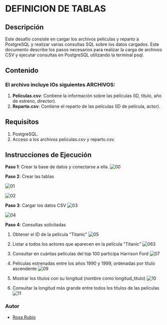 # DEFINICION DE TABLAS
## Descripción
Este desafío consiste en cargar los archivos películas y reparto a PostgreSQL y realizar varias consultas SQL sobre los datos cargados. 
Este documento describe los pasos necesarios para realizar la carga de archivos CSV y ejecutar consultas en PostgreSQL utilizando la terminal psql.

## Contenido
### El archivo incluye lOs siguientes ARCHIVOS:
1. **Peliculas.csv**: Contiene la información sobre las películas (ID, título, año de estreno, director).
2. **Reparto.csv**: Contiene el reparto de las películas (ID de película, actor).

## Requisitos
1. PostgreSQL.
2. Acceso a los archivos peliculas.csv y reparto.csv.

## Instrucciones de Ejecución   
**Paso 1**: Crear la base de datos y conectarse a ella.
![00](https://github.com/user-attachments/assets/f7028508-e144-4d01-a0f1-b7851c523a40)

**Paso 2**: Crear las tablas

![01](https://github.com/user-attachments/assets/f0548e20-5c2c-4d52-8cfc-0f6a988a5987)


![02](https://github.com/user-attachments/assets/2615388d-370e-4866-85c6-d480b14c2774)

**Paso 3**: Cargar los datos CSV
![03](https://github.com/user-attachments/assets/d67b40e7-618d-4674-9cd9-5875cb1a20b4)

![04](https://github.com/user-attachments/assets/76ce9412-6231-4bc7-952a-ea6d57c68086)

**Paso 4**: Consultas solicitadas
1. Obtener el ID de la película "Titanic"
   ![05](https://github.com/user-attachments/assets/8a1e65f1-f572-4501-99bf-7117165967cc)

2. Listar a todos los actores que aparecen en la película "Titanic"
   ![063](https://github.com/user-attachments/assets/7bc9894d-52b7-4daf-9c9c-6c8969084a95)

3. Consultar en cuántas películas del top 100 participa Harrison Ford
   ![07](https://github.com/user-attachments/assets/9baebc77-3db6-4ff4-a19f-59eed87afef6)

4. Películas estrenadas entre los años 1990 y 1999, ordenadas por título ascendente
   ![09](https://github.com/user-attachments/assets/79e493fd-b445-4d99-9cc8-b6890210f52c)

5. Mostrar los títulos con su longitud (nombre como longitud_titulo)
   ![10](https://github.com/user-attachments/assets/bac79576-b8f7-4f0c-8d25-8e67d0c1c6ea)

    
6. Consultar la longitud más grande entre todos los títulos de las películas
   ![11](https://github.com/user-attachments/assets/2505359f-343f-4884-bfdb-b0325f05ed43)

 
### Autor

- [Rosa Rubio](https://github.com/PaulinaRubioP)
